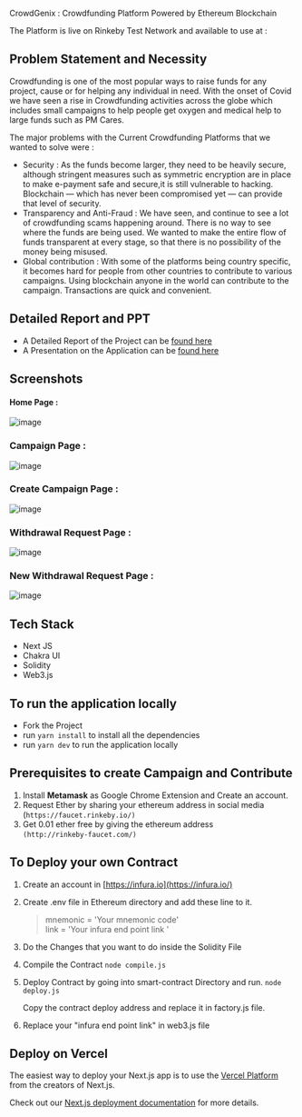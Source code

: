 CrowdGenix : Crowdfunding Platform Powered by Ethereum Blockchain

The Platform is live on Rinkeby Test Network and available to use at : []()

## Problem Statement and Necessity 
Crowdfunding is one of the most popular ways to raise funds for any project, cause or for helping any individual in need. With the onset of Covid we have seen a rise in Crowdfunding activities across the globe which includes small campaigns to help people get oxygen and medical help to large funds such as PM Cares.

The major problems with the Current Crowdfunding Platforms that we wanted to solve were : 
- Security : As the funds become larger, they need to be heavily secure, although stringent measures such as symmetric encryption are in place to make e-payment safe and secure,it is still vulnerable to hacking. Blockchain — which has never been compromised yet — can provide that level of security.
- Transparency and Anti-Fraud  : We have seen, and continue to see a lot of crowdfunding scams happening around. There is no way to see where the funds are being used. We wanted to make the entire flow of funds transparent at every stage, so that there is no possibility of the money being misused.
- Global contribution : With some of the platforms being country specific, it becomes hard for people from other countries to contribute to various campaigns. Using blockchain anyone in the world can contribute to the campaign. Transactions are quick and convenient.

## Detailed Report and PPT
- A Detailed Report of the Project can be [found here]()
- A Presentation on the Application can be [found here](https://svvvindore-my.sharepoint.com/:p:/g/personal/18100btcsaii02869_svvvindore_onmicrosoft_com/EQQ2tyGLZhRDnQ6O8rmzpdcB6KgF6Cgo4OvBld030CHk9g?rtime=5HTFtLuo2Ug)

## Screenshots 
#### Home Page :
![image](https://i.ibb.co/P1CwHmW/home-page-half.png)
### Campaign Page :
![image](https://i.ibb.co/RvNwrZw/campaign-page.png)
### Create Campaign Page :
![image](https://i.ibb.co/vvjZvMd/create-campaign.png)
### Withdrawal Request Page :
![image](https://i.ibb.co/4gzhtRT/withdrawal-requests.png)
### New Withdrawal Request Page :
![image](https://i.ibb.co/hsX2rzg/create-withdrawal-requests.png)



## Tech Stack 
- Next JS
- Chakra UI
- Solidity
- Web3.js

## To run the application locally
- Fork the Project 
- run `yarn install` to install all the dependencies
- run `yarn dev` to run the application locally

## Prerequisites to create Campaign and Contribute
1. Install **Metamask** as Google Chrome Extension and Create an account.
2.  Request Ether by sharing your ethereum address in social media <br>(`https://faucet.rinkeby.io/)`
3. Get 0.01 ether free by giving the ethereum address <br>`(http://rinkeby-faucet.com/)`

## To Deploy your own Contract 
1. Create an account in [https://infura.io](https://infura.io/)
2. Create .env file in Ethereum directory and add these line to it.
	> mnemonic = 'Your mnemonic code' <br>
	link = 'Your infura end point link '
3. Do the Changes that you want to do inside the Solidity File
4. Compile the Contract 
  `node compile.js`
5. Deploy Contract by going into smart-contract Directory and run.
	`node deploy.js`
	
   Copy the contract deploy address and replace it in factory.js file.
  
  
6. Replace your "infura end point link" in web3.js file


## Deploy on Vercel

The easiest way to deploy your Next.js app is to use the [Vercel Platform](https://vercel.com/new?utm_medium=default-template&filter=next.js&utm_source=create-next-app&utm_campaign=create-next-app-readme) from the creators of Next.js.

Check out our [Next.js deployment documentation](https://nextjs.org/docs/deployment) for more details.
